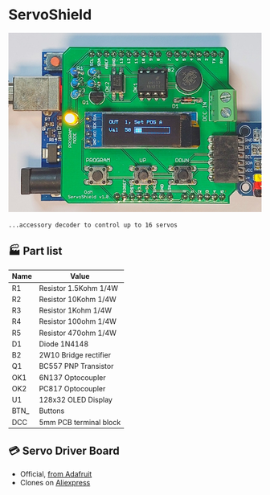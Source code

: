 # ServoShield

![](https://github.com/lucadentella/arduino-dcc-turnout-decoders/raw/main/Documentation/ServoShield.jpg)

    ...accessory decoder to control up to 16 servos 
	
## :factory: Part list
|Name|Value|
|--|--|
|R1|Resistor 1.5Kohm 1/4W|
|R2|Resistor 10Kohm 1/4W|
|R3|Resistor 1Kohm 1/4W|
|R4|Resistor 100ohm 1/4W|
|R5|Resistor 470ohm 1/4W|
|D1|Diode 1N4148|
|B2|2W10 Bridge rectifier|
|Q1|BC557 PNP Transistor|
|OK1|6N137 Optocoupler|
|OK2|PC817 Optocoupler|
|U1|128x32 OLED Display|
|BTN_|Buttons|
|DCC|5mm PCB terminal block|

## :credit_card: Servo Driver Board
- Official, [from Adafruit](https://www.adafruit.com/product/815)
- Clones on [Aliexpress](https://www.aliexpress.com/w/wholesale-pca9685-16-channel-servo-driver.html)